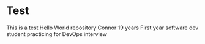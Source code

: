 # Test
This is a test Hello World repository
Connor
19 years
First year software dev student
practicing for DevOps interview

